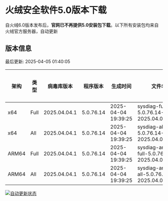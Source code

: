 # 火绒安全软件5.0版本下载 

自火绒6.0版本发布后，**官网已不再提供5.0安装包下载**。以下所有安装包均来自火绒官方服务器，自动更新

<!-- TABLE_START -->

## 版本信息

最后更新: 2025-04-05 01:40:05

| 架构    | 类型  | 病毒库版本 | 程序版本 | 生成时间 | 文件名 | 大小 | 下载链接 |
|---------|-------|------------|----------|----------|--------|------|----------|
| x64     | Full | 2025.04.04.1 | 5.0.76.14 | 2025-04-04 19:39:25 | sysdiag-full-5.0.76.14-2025.04.04.1.exe | 28.16M | [下载](https://down-tencent.huorong.cn/sysdiag-full-5.0.76.14-2025.04.04.1.exe) |
| x64     | All  | 2025.04.04.1 | 5.0.76.14 | 2025-04-04 19:39:25 | sysdiag-all-5.0.76.14-2025.04.04.1.exe | 28.16M | [下载](https://down-tencent.huorong.cn/sysdiag-all-5.0.76.14-2025.04.04.1.exe) |
| ARM64   | Full | 2025.04.04.1 | 5.0.76.14 | 2025-04-04 19:39:25 | sysdiag-arm64-full-5.0.76.14-2025.04.04.1.exe | 27.87M | [下载](https://down-tencent.huorong.cn/sysdiag-arm64-full-5.0.76.14-2025.04.04.1.exe) |
| ARM64   | All  | 2025.04.04.1 | 5.0.76.14 | 2025-04-04 19:39:25 | sysdiag-arm64-all-5.0.76.14-2025.04.04.1.exe | 27.87M | [下载](https://down-tencent.huorong.cn/sysdiag-arm64-all-5.0.76.14-2025.04.04.1.exe) |

<!-- TABLE_END -->

[![自动更新状态](https://github.com/J54264/Huorong-Version/actions/workflows/update.yml/badge.svg)](https://github.com/J54264/Huorong-Version/actions)
